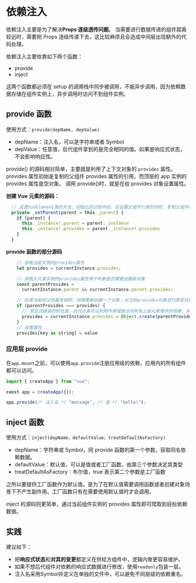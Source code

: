 # 依赖注入

依赖注入主要是为了解决**Props 逐级透传问题**。
当需要进行数据传递的组件距离较远时，需要把 Props 逐级传递下去，这比较麻烦且会造成中间层出现额外的代码处理。

依赖注入主要依靠如下两个函数：

- provide
- inject

这两个函数都必须在 setup 的调用栈中同步被调用，不能异步调用，因为依赖数据存储在组件实例上，异步调用时访问不到组件实例。

## provide 函数

使用方式：`provide(depName, depValue)`

- depName：注入名，可以是字符串或者 Symbol
- depValue：任意值，后代组件拿到的是完全相同的值。如果是响应式状态，不会影响响应性。

provide() 的源码相对简单，主要就是利用了上下文对象的 `provides` 属性。
provides 属性初始是复制的父组件 provides 属性的引用，而顶层的 app 实例的 provides 属性是空对象。
调用 provide()时，就是在给 provides 对象设置属性。

**创建 Vue 元素的源码：**

```javascript
  // 这是VueElement类的方法，初始化的过程中给，在设置父组件引用的同时，复制父组件的provides属性
  private _setParent(parent = this._parent) {
    if (parent) {
      this._instance!.parent = parent._instance
      this._instance!.provides = parent._instance!.provides
    }
  }
```

**provide 函数的部分源码**

```javascript
    // 获取当前实例的provides属性
    let provides = currentInstance.provides;

    // 获取父元素实例的provides属性用于判断是否需要创建新对象
    const parentProvides =
      currentInstance.parent && currentInstance.parent.provides;

    // 如果当前和父的属性相同，则需要新创建一个对象，对父的provides对象进行原型式继承。
    if (parentProvides === provides) {
      // 原型式继承的好处是，后代元素可以利用作用域链访问所有上级元素提供的依赖，并且保持响应性。
      provides = currentInstance.provides = Object.create(parentProvides)
    }
    // 设置属性
    provides[key as string] = value
```

### 应用层 provide

在`app.mount`之前，可以使用`app.provide`注册应用级的依赖，应用内的所有组件都可以访问。

```javascript
import { createApp } from "vue";

const app = createApp({});

app.provide(/* 注入名 */ "message", /* 值 */ "hello!");
```

## inject 函数

使用方式：`inject(depName，defaultValue，treatDefaultAsFactory)`

- depName：字符串或 Symbol，同 provide 函数的第一个参数，获取同名依赖数据。
- defaultValue：默认值，可以是值或者工厂函数，由第三个参数决定其类型
- treatDefaultAsFactory：布尔值，true 表示第二个参数是工厂函数

之所以要提供工厂函数作为默认值，是为了在默认值需要调用函数或者创建对象场景下不产生副作用。工厂函数只有在需要使用默认值时才会调用。

inject 的源码则更简单，通过当前组件实例的 provides 属性即可爬取到目标依赖数据。

## 实践

建议如下：
- 把**响应式状态**和**对其的变更**都定义在供给方组件中，逻辑内聚更容易维护。
- 如果不想后代组件对依赖的响应式数据进行修改，使用`readonly`包装一层。
- 注入名采用Symbol并定义在单独的文件中，可以避免不同层级的依赖重名。